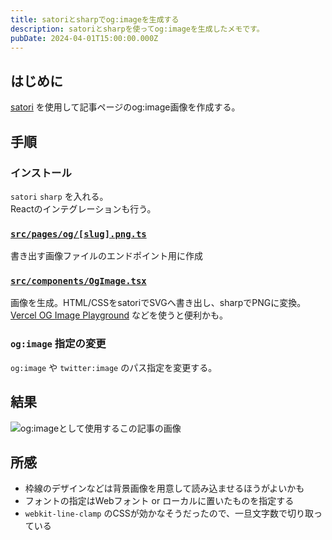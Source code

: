 ```yaml
---
title: satoriとsharpでog:imageを生成する
description: satoriとsharpを使ってog:imageを生成したメモです。
pubDate: 2024-04-01T15:00:00.000Z
---
```


## はじめに

[satori](https://github.com/vercel/satori) を使用して記事ページのog:image画像を作成する。

## 手順

### インストール

`satori` `sharp` を入れる。  
Reactのインテグレーションも行う。

### [`src/pages/og/[slug].png.ts`](https://github.com/yuheijotaki/yuheijotaki.com/blob/main/src/pages/og/%5Bslug%5D.png.ts)

書き出す画像ファイルのエンドポイント用に作成

### [`src/components/OgImage.tsx`](https://github.com/yuheijotaki/yuheijotaki.com/blob/main/src/components/OgImage.tsx)

画像を生成。HTML/CSSをsatoriでSVGへ書き出し、sharpでPNGに変換。  
[Vercel OG Image Playground](https://og-playground.vercel.app/) などを使うと便利かも。

### `og:image` 指定の変更

`og:image` や `twitter:image` のパス指定を変更する。

## 結果

![og:imageとして使用するこの記事の画像](/og/2024040101_satori-og-image.png)

## 所感

- 枠線のデザインなどは背景画像を用意して読み込ませるほうがよいかも
- フォントの指定はWebフォント or ローカルに置いたものを指定する
- `webkit-line-clamp` のCSSが効かなそうだったので、一旦文字数で切り取っている
